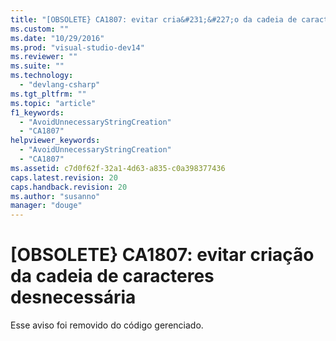 ```yaml
---
title: "[OBSOLETE} CA1807: evitar cria&#231;&#227;o da cadeia de caracteres desnecess&#225;ria | Microsoft Docs"
ms.custom: ""
ms.date: "10/29/2016"
ms.prod: "visual-studio-dev14"
ms.reviewer: ""
ms.suite: ""
ms.technology: 
  - "devlang-csharp"
ms.tgt_pltfrm: ""
ms.topic: "article"
f1_keywords: 
  - "AvoidUnnecessaryStringCreation"
  - "CA1807"
helpviewer_keywords: 
  - "AvoidUnnecessaryStringCreation"
  - "CA1807"
ms.assetid: c7d0f62f-32a1-4d63-a835-c0a398377436
caps.latest.revision: 20
caps.handback.revision: 20
ms.author: "susanno"
manager: "douge"
---
```

# [OBSOLETE} CA1807: evitar cria&#231;&#227;o da cadeia de caracteres desnecess&#225;ria
Esse aviso foi removido do código gerenciado.